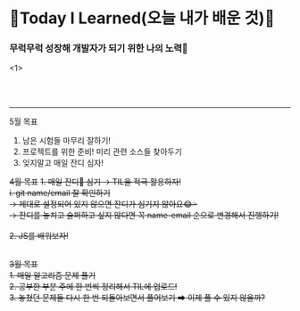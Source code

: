 
# 🌱Today I Learned(오늘 내가 배운 것)🌱

<h3> 무럭무럭 성장해 개발자가 되기 위한 나의 노력🤞</h3>

<1>

<br>
<br>
<hr>


5월 목표
1. 남은 시험들 마무리 잘하기!
2. 프로젝트를 위한 준비! 미리 관련 소스들 찾아두기
3. 잊지말고 매일 잔디 심자!


~~4월 목표~~
~~1. 매일 잔디💚 심기 → TIL을 적극 활용하자!~~<br>
   ~~i. git name/email 잘 확인하기~~<br>
   ~~→ 제대로 설정되어 있지 않으면 잔디가 심기지 않아요😂💦~~<br>
   ~~→ 잔디를 놓치고 슬퍼하고 싶지 않다면 꼭 name-email 순으로 변경해서 진행하기!~~<br>
   <br>
~~2. JS를 배워보자!~~<br>
 <br>

~~3월 목표~~<br>
~~1. 매일 알고리즘 문제 풀기~~<br>
~~2. 공부한 부분 주에 한 번씩 정리해서 TIL에 업로드!~~<br>
~~3. 놓쳤던 문제들 다시 한 번 되돌아보면서 풀어보기 ➡ 이제 풀 수 있지 않을까?~~<br>